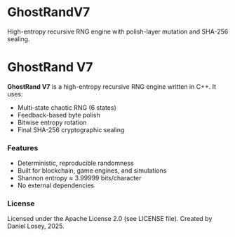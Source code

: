 # GhostRandV7
High-entropy recursive RNG engine with polish-layer mutation and SHA-256 sealing.
# GhostRand V7

**GhostRand V7** is a high-entropy recursive RNG engine written in C++. It uses:
- Multi-state chaotic RNG (6 states)
- Feedback-based byte polish
- Bitwise entropy rotation
- Final SHA-256 cryptographic sealing

### Features
- Deterministic, reproducible randomness
- Built for blockchain, game engines, and simulations
- Shannon entropy ≈ 3.99999 bits/character
- No external dependencies

### License
Licensed under the Apache License 2.0 (see LICENSE file).
Created by Daniel Losey, 2025.
